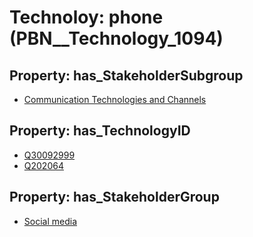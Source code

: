 # Technoloy: __phone__ (PBN__Technology_1094)

## Property: has_StakeholderSubgroup

* [Communication Technologies and Channels](PBN__TechSubgroup_27)

## Property: has_TechnologyID

* [Q30092999](Q30092999)
* [Q202064](Q202064)

## Property: has_StakeholderGroup

* [Social media](PBN__TechGroup_1)

